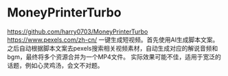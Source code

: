 # MoneyPrinterTurbo
https://github.com/harry0703/MoneyPrinterTurbo
https://www.pexels.com/zh-cn/
一键生成短视频。首先使用AI生成脚本文案。之后自动根据脚本文案去pexels搜索相关视频素材，自动生成对应的解说音频和bgm，最终将多个资源合并为一个MP4文件。
实际效果可能不佳，适用于宽泛的话题，例如心灵鸡汤，会文不对题。
